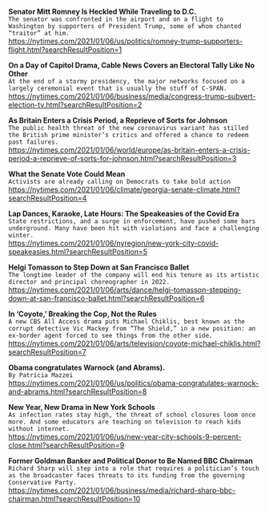 **Senator Mitt Romney Is Heckled While Traveling to D.C.**\
`The senator was confronted in the airport and on a flight to Washington by supporters of President Trump, some of whom chanted “traitor” at him.`\
https://nytimes.com/2021/01/06/us/politics/romney-trump-supporters-flight.html?searchResultPosition=1

**On a Day of Capitol Drama, Cable News Covers an Electoral Tally Like No Other**\
`At the end of a stormy presidency, the major networks focused on a largely ceremonial event that is usually the stuff of C-SPAN.`\
https://nytimes.com/2021/01/06/business/media/congress-trump-subvert-election-tv.html?searchResultPosition=2

**As Britain Enters a Crisis Period, a Reprieve of Sorts for Johnson**\
`The public health threat of the new coronavirus variant has stilled the British prime minister’s critics and offered a chance to redeem past failures.`\
https://nytimes.com/2021/01/06/world/europe/as-britain-enters-a-crisis-period-a-reprieve-of-sorts-for-johnson.html?searchResultPosition=3

**What the Senate Vote Could Mean**\
`Activists are already calling on Democrats to take bold action`\
https://nytimes.com/2021/01/06/climate/georgia-senate-climate.html?searchResultPosition=4

**Lap Dances, Karaoke, Late Hours: The Speakeasies of the Covid Era**\
`State restrictions, and a surge in enforcement, have pushed some bars underground. Many have been hit with violations and face a challenging winter.`\
https://nytimes.com/2021/01/06/nyregion/new-york-city-covid-speakeasies.html?searchResultPosition=5

**Helgi Tomasson to Step Down at San Francisco Ballet**\
`The longtime leader of the company will end his tenure as its artistic director and principal choreographer in 2022.`\
https://nytimes.com/2021/01/06/arts/dance/helgi-tomasson-stepping-down-at-san-francisco-ballet.html?searchResultPosition=6

**In ‘Coyote,’ Breaking the Cop, Not the Rules**\
`A new CBS All Access drama puts Michael Chiklis, best known as the corrupt detective Vic Mackey from “The Shield,” in a new position: an ex-border agent forced to see things from the other side.`\
https://nytimes.com/2021/01/06/arts/television/coyote-michael-chiklis.html?searchResultPosition=7

**Obama congratulates Warnock (and Abrams).**\
`By Patricia Mazzei`\
https://nytimes.com/2021/01/06/us/politics/obama-congratulates-warnock-and-abrams.html?searchResultPosition=8

**New Year, New Drama in New York Schools**\
`As infection rates stay high, the threat of school closures loom once more. And some educators are teaching on television to reach kids without internet.`\
https://nytimes.com/2021/01/06/us/new-year-city-schools-9-percent-close.html?searchResultPosition=9

**Former Goldman Banker and Political Donor to Be Named BBC Chairman**\
`Richard Sharp will step into a role that requires a politician’s touch as the broadcaster faces threats to its funding from the governing Conservative Party.`\
https://nytimes.com/2021/01/06/business/media/richard-sharp-bbc-chairman.html?searchResultPosition=10

